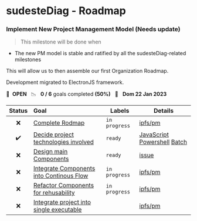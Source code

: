 # sudesteDiag - Roadmap

### Implement New Project Management Model (Needs update)

> This milestone will be done when 
* The new PM model is stable and ratified by all the sudesteDiag-related milestones

This will allow us to then assemble our first Organization Roadmap.

Development migrated to ElectronJS framework.

🚀 &nbsp;**OPEN** &nbsp;&nbsp;📉 &nbsp;&nbsp;**0 / 6** goals completed **(50%)** &nbsp;&nbsp;📅 &nbsp;&nbsp;**Dom 22 Jan 2023**

| Status | Goal | Labels | Details |
| :---: | :--- | --- | --- |
| ❌ | [Complete Rodmap](https://github.com/ipfs/pm/pull/155) |`in progress`| <a href=https://github.com/ipfs/pm>ipfs/pm</a> |
| ✔️ | [Decide project technologies involved](https://github.com/ipfs/pm/issues/154) |`ready`| <a href=https://github.com/ipfs/pm>JavaScript</a> <a href=https://learn.microsoft.com/en-us/powershell>Powershell</a> <a href=https://learn.microsoft.com/en-us/windows-server/administration/windows-commands/windows-commands>Batch</a>  |
| ❌ | [Design main Components](https://github.com/facu8990/sudesteDiag/issues/9) |`ready`| <a href=https://github.com/facu8990/sudesteDiag/issues/9>issue</a> |
| ❌ | [Integrate Components into Continous Flow](https://github.com/ipfs/pm/pull/136) |`in progress`| <a href=https://github.com/ipfs/pm>ipfs/pm</a> |
| ❌ | [Refactor Components for rehusability](https://github.com/ipfs/pm/pull/131) |`in progress`| <a href=https://github.com/ipfs/pm>ipfs/pm</a> |
| ❌ | [Integrate project into single executable](https://github.com/ipfs/pm/issues/125) || <a href=https://github.com/ipfs/pm>ipfs/pm</a> |s
